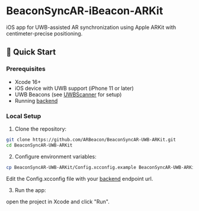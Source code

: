 # BeaconSyncAR-iBeacon-ARKit

iOS app for UWB-assisted AR synchronization using Apple ARKit with centimeter-precise positioning.

## 🚀 Quick Start

### Prerequisites
- Xcode 16+
- iOS device with UWB support (iPhone 11 or later)
- UWB Beacons (see [UWBScanner](https://github.com/ARBeacon/UWBScanner) for setup)
- Running [backend](https://github.com/ARBeacon/BeaconSyncAR-api)

### Local Setup

1. Clone the repository: 
```bash
git clone https://github.com/ARBeacon/BeaconSyncAR-UWB-ARKit.git
cd BeaconSyncAR-UWB-ARKit
```
2. Configure environment variables:
```bash
cp BeaconSyncAR-UWB-ARKit/Config.xcconfig.example BeaconSyncAR-UWB-ARKit/Config.xcconfig
```
Edit the Config.xcconfig file with your [backend](https://github.com/ARBeacon/BeaconSyncAR-api) endpoint url.

3. Run the app:

open the project in Xcode and click "Run".